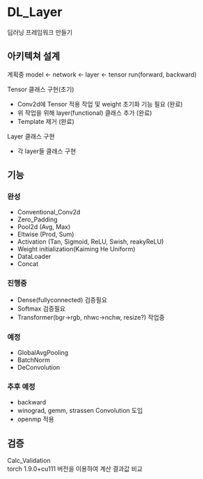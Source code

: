 DL_Layer
=============
딥러닝 프레임워크 만들기

아키텍쳐 설계
------------
계획중
model <- network <- layer <- tensor
run(forward, backward)

Tensor 클래스 구현(초기)
- Conv2d에 Tensor 적용 작업 및 weight 초기화 기능 필요 (완료)
- 위 작업을 위해 layer(functional) 클래스 추가 (완료)
- Template 제거 (완료)

Layer 클래스 구현
- 각 layer들 클래스 구현

기능
------------
### 완성
- Conventional_Conv2d
- Zero_Padding
- Pool2d (Avg, Max)
- Eltwise (Prod, Sum)
- Activation (Tan, Sigmoid, ReLU, Swish, reakyReLU)
- Weight initialization(Kaiming He Uniform)
- DataLoader 
- Concat


### 진행중
- Dense(fullyconnected) 검증필요
- Softmax 검증필요
- Transformer(bgr->rgb, nhwc->nchw, resize?) 작업중


### 예정
- GlobalAvgPooling
- BatchNorm
- DeConvolution


### 추후 예정
- backward
- winograd, gemm, strassen Convolution 도입
- openmp 적용

검증
-------------
Calc_Validation   
torch 1.9.0+cu111 버전을 이용하여 계산 결과값 비교
